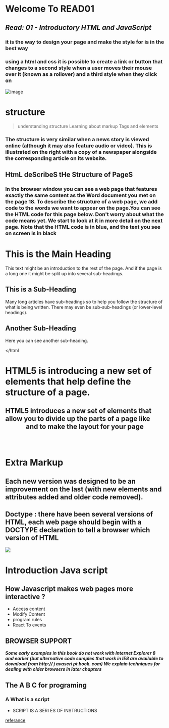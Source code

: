 # Welcome To READ01 

## ***Read: 01 - Introductory HTML and JavaScript***

### it is the way to design your page and make the style for is in the best way 

### using a html and css  it is possible to create a link or button that changes to a second style when a user moves their mouse over it (known as a rollover) and a third style when they click on 

![image](https://images.pexels.com/photos/6444/pencil-typography-black-design.jpg?auto=compress&cs=tinysrgb&dpr=1&w=500)


# structure

> understanding structure
> Learning about markup
>Tags and elements 

### **The structure is very similar when a news story is viewed online (although it may also feature audio or video). This is illustrated on the right with a copy of a newspaper alongside the corresponding article on its website.**

## HtmL deScribeS tHe Structure of PageS

### In the browser window you can see a web page that features exactly the same content as the Word document you met on the page 18. To describe the structure of a web page, we add code to the words we want to appear on the page.You can see the HTML code for this page below. Don't worry about what the code means yet. We start to look at it in more detail on the next page. Note that the HTML code is in blue, and the text you see on screen is in black <html> <body>  <h1>This is the Main Heading</h1>  <p>This text might be an introduction to the rest of     the page. And if the page is a long one it might     be split up into several sub-headings.<p>  <h2>This is a Sub-Heading</h2>  <p>Many long articles have sub-headings so to help     you follow the structure of what is being written.     There may even be sub-sub-headings (or lower-level     headings).</p>  <h2>Another Sub-Heading</h2>  <p>Here you can see another sub-heading.</p> </body> </html


# HTML5 is introducing a new set of elements that help define the structure of a page.

## HTML5 introduces a new set of elements that allow you to divide up the parts of a page like <header> and <foter> to make the layout for your page


# Extra Markup

## Each new version was designed to be an improvement on the last (with new elements and attributes added and older code removed).

## Doctype : there have been several versions of HTML, each web page should begin with a DOCTYPE declaration to tell a browser which version of HTML 

![](https://encrypted-tbn0.gstatic.com/images?q=tbn:ANd9GcTuMQ5lMK6fOhJ96JFeb6ddDqEJjy7VbDSKmZEvJcRnuj1LMnH24A&s)


# Introduction Java script

## How Javascript makes web pages more interactive ?

- Access content
- Modify Content
- program rules 
- React To events 

## BROWSER SUPPORT

***Some early examples in this book do not work with Internet Explorer 8 and earlier (but alternative code samples that work in IE8 are available to download from http:// j avascri pt book. com) We explain techniques for dealing with older browsers in later chapters***

## The A B C for programing 

### A  What is a script 

- SCRIPT IS A SERI ES OF INSTRUCTIONS 

[referance](http://www.htmlandcssbook.com/code-samples/)